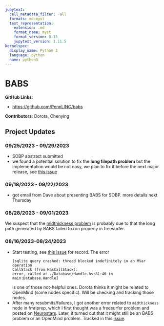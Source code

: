 ```yaml
---
jupytext:
  cell_metadata_filter: -all
  formats: md:myst
  text_representation:
    extension: .md
    format_name: myst
    format_version: 0.13
    jupytext_version: 1.11.5
kernelspec:
  display_name: Python 3
  language: python
  name: python3
---
```


# BABS

**GitHub Links**:
- https://github.com/PennLINC/babs

**Contributors**: Dorota, Chenying

## Project Updates

### 09/25/2023 - 09/29/2023
- SOBP abstract submitted
- we found a potential solution to fix the **long filepath problem** but the implementation would be not easy, we plan to fix it before the next major release, see [this issue](https://github.com/PennLINC/babs/issues/138)

### 09/18/2023 - 09/22/2023
- got email from Dave about presenting BABS for SOBP. more details next Thursday

### 08/28/2023 - 09/01/2023
We suspect that the [midthickness problem](https://github.com/PennLINC/babs/issues/138) is probably due to that the long path generated by BABS failed to run properly in freesurfer.

### 08/16/2023-08/24/2023
- Start testing, see [this issue](https://github.com/PennLINC/babs/issues/137) for record. The error 
  ```
  [sqlite query crashed: thread blocked indefinitely in an MVar operation
  CallStack (from HasCallStack):
  error, called at ./Database/Handle.hs:81:40 in main:Database.Handle]
  ```
  is one of those not-helpful ones. Dorota thinks it might be related to OpenMind (some nodes specific). Will be checking and tracking those nodes.
- After many resubmits/failures, I got another error related to `midthickness` node in fmriprep, which I first thought was a freesurfer problem and posted on [Neurostars](https://neurostars.org/t/midthickness0-node-crash-during-fmriprep-23-1-4/26592/5). Later, it turned out that it might still be an BABS problem or an OpenMind problem. Tracked in this [issue](https://github.com/PennLINC/babs/issues/138).